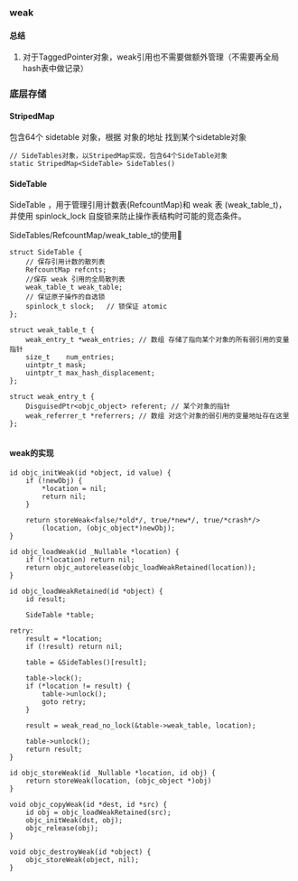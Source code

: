 ### weak

#### 总结

1. 对于TaggedPointer对象，weak引用也不需要做额外管理（不需要再全局hash表中做记录）


### 底层存储

#### StripedMap
包含64个 sidetable 对象，根据 对象的地址 找到某个sidetable对象
```
// SideTables对象，以StripedMap实现，包含64个SideTable对象
static StripedMap<SideTable> SideTables()
```

#### SideTable
SideTable ，用于管理引用计数表(RefcountMap)和 weak 表 (weak_table_t)，并使用 spinlock_lock 自旋锁来防止操作表结构时可能的竞态条件。

SideTables/RefcountMap/weak_table_t的使用
```
struct SideTable {
    // 保存引用计数的散列表
    RefcountMap refcnts;
    //保存 weak 引用的全局散列表
    weak_table_t weak_table;
    // 保证原子操作的自选锁
    spinlock_t slock;   // 锁保证 atomic
};

struct weak_table_t {
    weak_entry_t *weak_entries; // 数组 存储了指向某个对象的所有弱引用的变量指针
    size_t    num_entries;
    uintptr_t mask;
    uintptr_t max_hash_displacement;
};

struct weak_entry_t {
    DisguisedPtr<objc_object> referent; // 某个对象的指针
    weak_referrer_t *referrers; // 数组 对这个对象的弱引用的变量地址存在这里
};


```

#### weak的实现
```
id objc_initWeak(id *object, id value) {
    if (!newObj) {
        *location = nil;
        return nil;
    }

    return storeWeak<false/*old*/, true/*new*/, true/*crash*/>
        (location, (objc_object*)newObj);
}

id objc_loadWeak(id _Nullable *location) {
    if (!*location) return nil;
    return objc_autorelease(objc_loadWeakRetained(location));
}

id objc_loadWeakRetained(id *object) {
    id result;

    SideTable *table;
    
retry:
    result = *location;
    if (!result) return nil;
    
    table = &SideTables()[result];
    
    table->lock();
    if (*location != result) {
        table->unlock();
        goto retry;
    }

    result = weak_read_no_lock(&table->weak_table, location);

    table->unlock();
    return result;
}

id objc_storeWeak(id _Nullable *location, id obj) {
    return storeWeak(location, (objc_object *)obj)
}

void objc_copyWeak(id *dest, id *src) {
    id obj = objc_loadWeakRetained(src);
    objc_initWeak(dst, obj);
    objc_release(obj);
}

void objc_destroyWeak(id *object) {
    objc_storeWeak(object, nil);
}
```
